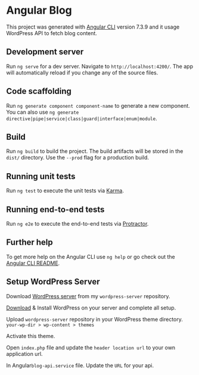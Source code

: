 # Angular Blog

This project was generated with [Angular CLI](https://github.com/angular/angular-cli) version 7.3.9 and it usage WordPress API to fetch blog content.

## Development server

Run `ng serve` for a dev server. Navigate to `http://localhost:4200/`. The app will automatically reload if you change any of the source files.

## Code scaffolding

Run `ng generate component component-name` to generate a new component. You can also use `ng generate directive|pipe|service|class|guard|interface|enum|module`.

## Build

Run `ng build` to build the project. The build artifacts will be stored in the `dist/` directory. Use the `--prod` flag for a production build.

## Running unit tests

Run `ng test` to execute the unit tests via [Karma](https://karma-runner.github.io).

## Running end-to-end tests

Run `ng e2e` to execute the end-to-end tests via [Protractor](http://www.protractortest.org/).

## Further help

To get more help on the Angular CLI use `ng help` or go check out the [Angular CLI README](https://github.com/angular/angular-cli/blob/master/README.md).

## Setup WordPress Server

Download <a target="_blank" href="https://github.com/ashiishme/wordpress-server">WordPress server</a> from my `wordpress-server` repository.

<a href="https://wordpress.org/download/">Download</a> & Install WordPress on your server and complete all setup.

Upload `wordpress-server` repository in your WordPress theme directory. 
`your-wp-dir > wp-content > themes`

Activate this theme.

Open `index.php` file and update the `header location url` to your own application url.

In Angular`blog-api.service` file. Update the `URL` for your api.
